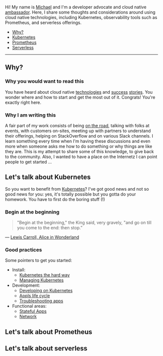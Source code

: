 Hi! My name is [Michael](https://mhausenblas.info) and I'm a developer advocate and cloud native [ambassador](https://www.cncf.io/people/ambassadors/). Here, I share some thoughts and considerations around using cloud native technologies, including Kubernetes, observability tools such as Prometheus, and serverless offerings.

- [Why?](#why)
- [Kubernetes](#lets-talk-about-kubernetes)
- [Prometheus](#lets-talk-about-prometheus)
- [Serverless](#lets-talk-about-serverless)

----

## Why?

### Why you would want to read this

You have heard about cloud native [technologies](https://landscape.cncf.io/) and [success](https://kubernetes.io/case-studies/) [stories](https://serverless.com/learn/use-cases/). You wonder where and how to start and get the most out of it. Congrats! You're exactly right here.

### Why I am writing this

A fair part of my work consists of being [on the road](http://mhausenblas.info/on-the-road.html), talking with folks at events, with customers on-sites, meeting up with partners to understand their offerings, helping on StackOverflow and on various Slack channels. I learn something every time when I'm having these discussions and even more when someone asks me how to do something or why things are like they are. This is my attempt to share some of this knowledge, to give back to the community. Also, I wanted to have a place on the Internetz I can point people to get started …

## Let's talk about Kubernetes

So you want to benefit from [Kubernetes](https://kubernetes.io/)? I've got good news and not so good news for you: yes, it's totally possible but you gotta do your homework. You have to first do the boring stuff (!)

### Begin at the beginning

> "Begin at the beginning," the King said, very gravely, "and go on till you come to the end: then stop.”
>
&mdash; [Lewis Carroll, Alice in Wonderland](https://www.goodreads.com/quotes/6305-begin-at-the-beginning-the-king-said-very-gravely-and)

### Good practices

Some pointers to get you started:

- Install:
  - [Kubernetes the hard way](https://github.com/kelseyhightower/kubernetes-the-hard-way)
  - [Managing Kubernetes](http://shop.oreilly.com/product/0636920146667.do)
- Development:
  - [Developing on Kubernetes](https://kubernetes.io/blog/2018/05/01/developing-on-kubernetes/)
  - [Appls life cycle](http://shop.oreilly.com/product/0636920175131.do)
  - [Troubleshooting apps](http://troubleshooting.kubernetes.sh)
- Functional areas: 
  - [Stateful Apps](http://stateful.kubernetes.sh)
  - [Network](https://mhausenblas.info/cn-ref)

## Let's talk about Prometheus

## Let's talk about serverless
